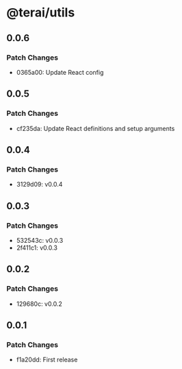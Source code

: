 # @terai/utils

## 0.0.6

### Patch Changes

- 0365a00: Update React config

## 0.0.5

### Patch Changes

- cf235da: Update React definitions and setup arguments

## 0.0.4

### Patch Changes

- 3129d09: v0.0.4

## 0.0.3

### Patch Changes

- 532543c: v0.0.3
- 2f411c1: v0.0.3

## 0.0.2

### Patch Changes

- 129680c: v0.0.2

## 0.0.1

### Patch Changes

- f1a20dd: First release
